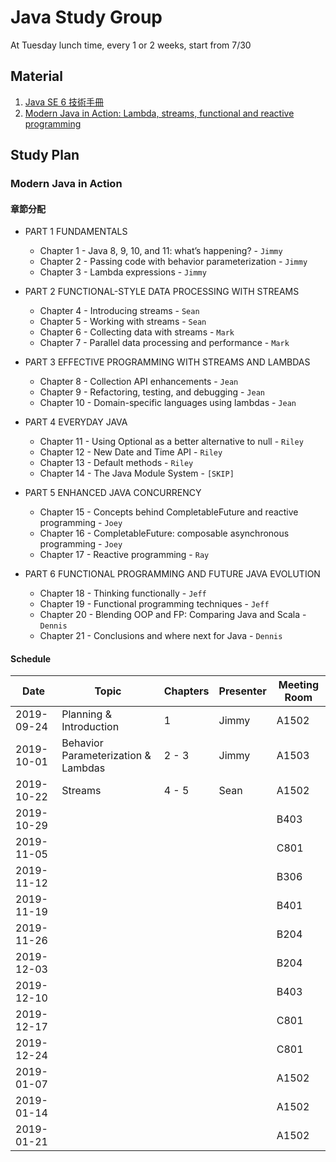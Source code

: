 # Java Study Group

At Tuesday lunch time, every 1 or 2 weeks, start from 7/30

## Material
1. [Java SE 6 技術手冊](https://github.com/JustinSDK/JavaSE6Tutorial)
2. [Modern Java in Action: Lambda, streams, functional and reactive programming](https://www.manning.com/books/modern-java-in-action)

## Study Plan

### Modern Java in Action
#### 章節分配
- PART 1 FUNDAMENTALS
  - Chapter 1 - Java 8, 9, 10, and 11: what’s happening? - `Jimmy`
  - Chapter 2 - Passing code with behavior parameterization - `Jimmy`
  - Chapter 3 - Lambda expressions - `Jimmy`

- PART 2 FUNCTIONAL-STYLE DATA PROCESSING WITH STREAMS
  - Chapter 4 - Introducing streams - `Sean`
  - Chapter 5 - Working with streams - `Sean`
  - Chapter 6 - Collecting data with streams - `Mark`
  - Chapter 7 - Parallel data processing and performance - `Mark`

- PART 3 EFFECTIVE PROGRAMMING WITH STREAMS AND LAMBDAS
  - Chapter 8 - Collection API enhancements - `Jean`
  - Chapter 9 - Refactoring, testing, and debugging - `Jean`
  - Chapter 10 - Domain-specific languages using lambdas - `Jean`

- PART 4 EVERYDAY JAVA
  - Chapter 11 - Using Optional as a better alternative to null - `Riley`
  - Chapter 12 - New Date and Time API - `Riley`
  - Chapter 13 - Default methods - `Riley`
  - Chapter 14 - The Java Module System - `[SKIP]`

- PART 5 ENHANCED JAVA CONCURRENCY
  - Chapter 15 - Concepts behind CompletableFuture and reactive programming - `Joey`
  - Chapter 16 - CompletableFuture: composable asynchronous programming - `Joey`
  - Chapter 17 - Reactive programming - `Ray`

- PART 6 FUNCTIONAL PROGRAMMING AND FUTURE JAVA EVOLUTION
  - Chapter 18 - Thinking functionally - `Jeff`
  - Chapter 19 - Functional programming techniques - `Jeff`
  - Chapter 20 - Blending OOP and FP: Comparing Java and Scala - `Dennis`
  - Chapter 21 - Conclusions and where next for Java - `Dennis`

#### Schedule
|Date      |Topic|Chapters|Presenter|Meeting Room|
|----------|-----|--------|---------|------------|
|2019-09-24|Planning & Introduction            |1   |Jimmy|A1502|
|2019-10-01|Behavior Parameterization & Lambdas|2 - 3|Jimmy|A1503|
|2019-10-22|Streams                            |4 - 5|Sean |A1502|
|2019-10-29| | | |B403|
|2019-11-05| | | |C801|
|2019-11-12| | | |B306|
|2019-11-19| | | |B401|
|2019-11-26| | | |B204|
|2019-12-03| | | |B204|
|2019-12-10| | | |B403|
|2019-12-17| | | |C801|
|2019-12-24| | | |C801|
|2019-01-07| | | |A1502|
|2019-01-14| | | |A1502|
|2019-01-21| | | |A1502|
